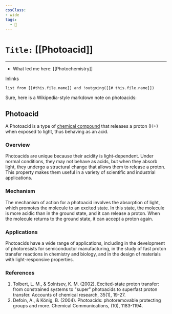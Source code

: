 ```yaml
---
cssClass:
- wide
tags:
  - 🧪
---
```


# `Title:` [[Photoacid]]
--- 

- What led me here: [[Photochemistry]]

Inlinks
```dataview 
list from [[#this.file.name]] and !outgoing([[# this.file.name]]) 
```

Sure, here is a Wikipedia-style markdown note on photoacids:

## Photoacid

A Photoacid is a type of [chemical compound](https://en.wikipedia.org/wiki/Chemical_compound) that releases a proton (H+) when exposed to light, thus behaving as an acid. 

### Overview

Photoacids are unique because their acidity is light-dependent. Under normal conditions, they may not behave as acids, but when they absorb light, they undergo a structural change that allows them to release a proton. This property makes them useful in a variety of scientific and industrial applications.

### Mechanism

The mechanism of action for a photoacid involves the absorption of light, which promotes the molecule to an excited state. In this state, the molecule is more acidic than in the ground state, and it can release a proton. When the molecule returns to the ground state, it can accept a proton again.

### Applications

Photoacids have a wide range of applications, including in the development of photoresists for semiconductor manufacturing, in the study of fast proton transfer reactions in chemistry and biology, and in the design of materials with light-responsive properties.

### References

1. Tolbert, L. M., & Solntsev, K. M. (2002). Excited-state proton transfer: from constrained systems to "super" photoacids to superfast proton transfer. Accounts of chemical research, 35(1), 19-27.
2. Defoin, A., & König, B. (2004). Photoacids: photoremovable protecting groups and more. Chemical Communications, (10), 1183-1194.

